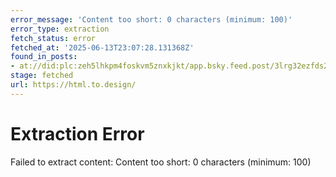 ```yaml
---
error_message: 'Content too short: 0 characters (minimum: 100)'
error_type: extraction
fetch_status: error
fetched_at: '2025-06-13T23:07:28.131368Z'
found_in_posts:
- at://did:plc:zeh5lhkpm4foskvm5znxkjkt/app.bsky.feed.post/3lrg32ezfds2s
stage: fetched
url: https://html.to.design/
---
```


# Extraction Error

Failed to extract content: Content too short: 0 characters (minimum: 100)